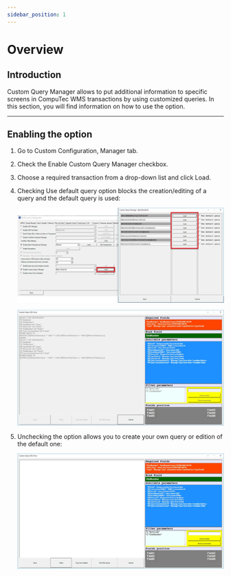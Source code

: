 ```yaml
---
sidebar_position: 1
---
```


# Overview

## Introduction

Custom Query Manager allows to put additional information to specific screens in CompuTec WMS transactions by using customized queries. In this section, you will find information on how to use the option.

---

## Enabling the option

1. Go to Custom Configuration, Manager tab.
2. Check the Enable Custom Query Manager checkbox.
3. Choose a required transaction from a drop-down list and click Load.
4. Checking Use default query option blocks the creation/editing of a query and the default query is used:

    ![Custom Configuration Query](./media/cc-query.webp)

    ![Custom Query](./media/custom-query.webp)

5. Unchecking the option allows you to create your own query or edition of the default one:

    ![Query Parameters](./media/cc-query-parameters.webp)
